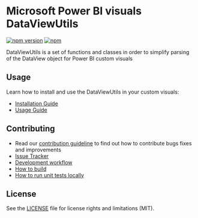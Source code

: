 # Microsoft Power BI visuals DataViewUtils
[![npm version](https://img.shields.io/npm/v/powerbi-visuals-utils-dataviewutils.svg)](https://www.npmjs.com/package/powerbi-visuals-utils-dataviewutils) [![npm](https://img.shields.io/npm/dm/powerbi-visuals-utils-dataviewutils.svg)](https://www.npmjs.com/package/powerbi-visuals-utils-dataviewutils)

DataViewUtils is a set of functions and classes in order to simplify parsing of the DataView object for Power BI custom visuals

## Usage
Learn how to install and use the DataViewUtils in your custom visuals:
* [Installation Guide](./docs/usage/installation-guide.md)
* [Usage Guide](./docs/usage/usage-guide.md)

## Contributing
* Read our [contribution guideline](./CONTRIBUTING.md) to find out how to contribute bugs fixes and improvements
* [Issue Tracker](https://github.com/Microsoft/powerbi-visuals-utils-dataviewutils/issues)
* [Development workflow](./docs/dev/development-workflow.md)
* [How to build](./docs/dev/development-workflow.md#how-to-build)
* [How to run unit tests locally](./docs/dev/development-workflow.md#how-to-run-unit-tests-locally)

## License
See the [LICENSE](./LICENSE) file for license rights and limitations (MIT).